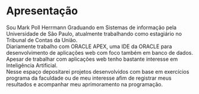 # Apresentação
Sou Mark Poll Herrmann
Graduando em Sistemas de informação pela Universidade de São Paulo, atualmente trabalhando como estagiário no Tribunal de Contas da União.  
Diariamente trabalho com ORACLE APEX, uma IDE da ORACLE para desenvolvimento de aplicações web com foco também em banco de dados.  
Apesar de trabalhar com aplicações web tenho bastante interesse em Inteligência Artificial.  
Nesse espaço depositarei projetos desenvolvidos com base em exercícios programa da faculdade ou de meu interesse afim de registrar meus resultados e acompanhar meu aprimoramento na programação.  
